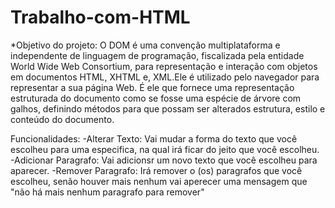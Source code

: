 # Trabalho-com-HTML

*Objetivo do projeto: O DOM  é uma convenção multiplataforma e independente de linguagem de programação, fiscalizada pela entidade World Wide Web Consortium, para representação e interação com objetos em documentos HTML, XHTML e, XML.Ele é utilizado pelo navegador para representar a sua página Web. É ele que fornece uma representação estruturada do documento como se fosse uma espécie de árvore com galhos, definindo métodos para que possam ser alterados estrutura, estilo e conteúdo do documento.

Funcionalidades:
-Alterar Texto: Vai mudar a forma do texto que você escolheu para uma especifica, na qual irá ficar do jeito que você escolheu.
-Adicionar Paragrafo: Vai adicionsr um novo texto que você escolheu para aparecer.
-Remover Paragrafo: Irá remover o (os) paragrafos que você escolheu, senão houver mais nenhum vai aperecer uma mensagem que "não há mais nenhum paragrafo para remover"
